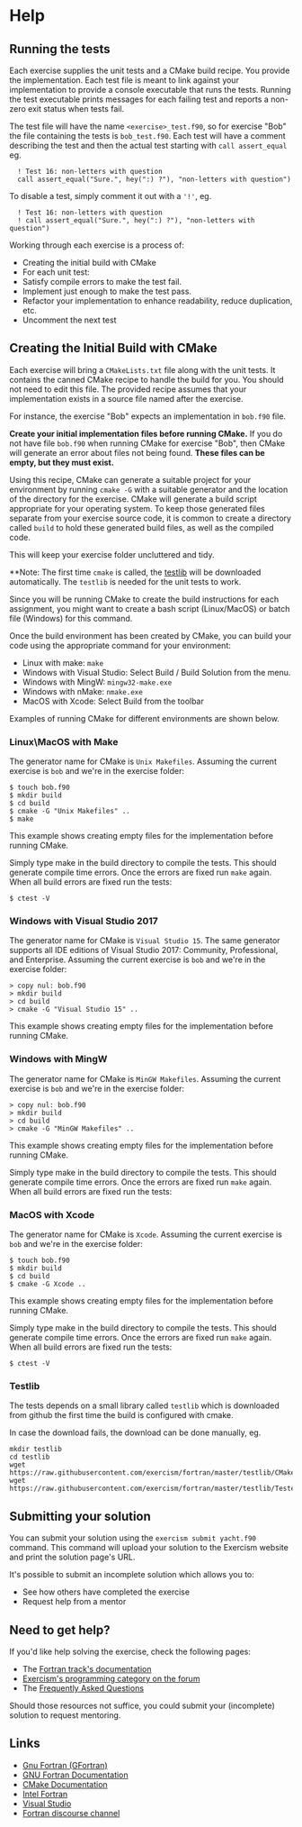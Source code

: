 # Help

## Running the tests

Each exercise supplies the unit tests and a CMake build recipe.  You
provide the implementation.
Each test file is meant to link against your implementation to provide a
console executable that runs the tests.  Running the test executable
prints messages for each failing test and reports a non-zero exit status
when tests fail.

The test file will have the name `<exercise>_test.f90`, so for exercise
"Bob" the file containing the tests is `bob_test.f90`. Each test will have
a comment describing the test and then the actual test starting with
`call assert_equal` eg.

```
  ! Test 16: non-letters with question
  call assert_equal("Sure.", hey(":) ?"), "non-letters with question")
```

To disable a test, simply comment it out with a `'!'`, eg.

```
  ! Test 16: non-letters with question
  ! call assert_equal("Sure.", hey(":) ?"), "non-letters with question")
```

Working through each exercise is a process of:

* Creating the initial build with CMake
* For each unit test:
 * Satisfy compile errors to make the test fail.
 * Implement just enough to make the test pass.
 * Refactor your implementation to enhance readability, reduce duplication, etc.
 * Uncomment the next test


## Creating the Initial Build with CMake

Each exercise will bring a `CMakeLists.txt` file along with the unit
tests.  It contains the canned CMake recipe to handle the build for you.
You should not need to edit this file.  The provided recipe assumes that
your implementation exists in a source file named after
the exercise.

For instance, the exercise "Bob" expects an implementation in `bob.f90` file.

**Create your initial implementation files before running CMake.**
If you do not have file `bob.f90` when running CMake for exercise "Bob", then CMake will generate an error about files not being found.
**These files can be empty, but they must exist.**

Using this recipe, CMake can generate a suitable project for your environment
by running `cmake -G` with a suitable generator and the location of the
directory for the exercise.  CMake will generate a build script appropriate
for your operating system.  To keep those generated files separate from
your exercise source code, it is common to create a directory called `build`
to hold these generated build files, as well as the compiled code.

This will keep your exercise folder uncluttered and tidy.

**Note: The first time `cmake` is called, the [testlib](###-Testlib) will be downloaded automatically. The `testlib` is needed for the unit tests to work.

Since you will be running CMake to create the build instructions for each
assignment, you might want to create a bash script (Linux/MacOS) or
batch file (Windows) for this command.

Once the build environment has been created by CMake, you can build your
code using the appropriate command for your environment:

* Linux with make: `make`
* Windows with Visual Studio: Select Build / Build Solution from the menu.
* Windows with MingW: `mingw32-make.exe`
* Windows with nMake: `nmake.exe`
* MacOS with Xcode: Select Build from the toolbar

Examples of running CMake for different environments are shown below.

### Linux\MacOS with Make

The generator name for CMake is `Unix Makefiles`.
Assuming the current exercise is `bob` and we're in the exercise folder:

```
$ touch bob.f90
$ mkdir build
$ cd build
$ cmake -G "Unix Makefiles" ..
$ make
```

This example shows creating empty files for the implementation before
running CMake.

Simply type make in the build directory to compile the tests. This should
generate compile time errors. Once the errors are fixed run `make` again.
When all build errors are fixed run the tests:

```
$ ctest -V
```
### Windows with Visual Studio 2017

The generator name for CMake is `Visual Studio 15`.  The same generator
supports all IDE editions of Visual Studio 2017: Community, Professional,
and Enterprise. Assuming the current exercise is `bob` and we're in the
exercise folder:

```
> copy nul: bob.f90
> mkdir build
> cd build
> cmake -G "Visual Studio 15" ..
```

This example shows creating empty files for the implementation before
running CMake.


### Windows with MingW

The generator name for CMake is `MinGW Makefiles`. Assuming the current
exercise is `bob` and we're in the exercise folder:

```
> copy nul: bob.f90
> mkdir build
> cd build
> cmake -G "MinGW Makefiles" ..
```

This example shows creating empty files for the implementation before
running CMake.

Simply type make in the build directory to compile the tests. This should
generate compile time errors. Once the errors are fixed run `make` again.
When all build errors are fixed run the tests:

### MacOS with Xcode

The generator name for CMake is `Xcode`.
Assuming the current exercise is `bob` and we're in the exercise folder:

```
$ touch bob.f90
$ mkdir build
$ cd build
$ cmake -G Xcode ..
```
This example shows creating empty files for the implementation before
running CMake.

Simply type make in the build directory to compile the tests. This should
generate compile time errors. Once the errors are fixed run `make` again.
When all build errors are fixed run the tests:

```
$ ctest -V
```
### Testlib

The tests depends on a small library called `testlib` which is downloaded from github the first time the build is configured with cmake.

In case the download fails, the download can be done manually, eg.

```
mkdir testlib
cd testlib
wget https://raw.githubusercontent.com/exercism/fortran/master/testlib/CMakeLists.txt
wget https://raw.githubusercontent.com/exercism/fortran/master/testlib/TesterMain.f90
```

## Submitting your solution

You can submit your solution using the `exercism submit yacht.f90` command.
This command will upload your solution to the Exercism website and print the solution page's URL.

It's possible to submit an incomplete solution which allows you to:

- See how others have completed the exercise
- Request help from a mentor

## Need to get help?

If you'd like help solving the exercise, check the following pages:

- The [Fortran track's documentation](https://exercism.org/docs/tracks/fortran)
- [Exercism's programming category on the forum](https://forum.exercism.org/c/programming/5)
- The [Frequently Asked Questions](https://exercism.org/docs/using/faqs)

Should those resources not suffice, you could submit your (incomplete) solution to request mentoring.

## Links

- [Gnu Fortran (GFortran)](https://gcc.gnu.org/fortran/)
- [GNU Fortran Documentation](https://gcc.gnu.org/onlinedocs/gfortran/)
- [CMake Documentation](https://cmake.org/cmake/help/latest/)
- [Intel Fortran](https://software.intel.com/en-us/fortran-compilers)
- [Visual Studio](https://visualstudio.microsoft.com/)
- [Fortran discourse channel](https://fortran-lang.discourse.group/)